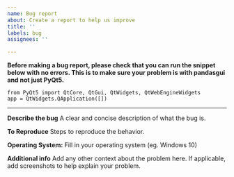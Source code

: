 ```yaml
---
name: Bug report
about: Create a report to help us improve
title: ''
labels: bug
assignees: ''

---
```


**Before making a bug report, please check that you can run the snippet below with no errors. This is to make sure your problem is with pandasgui and not just PyQt5.**
```
from PyQt5 import QtCore, QtGui, QtWidgets, QtWebEngineWidgets
app = QtWidgets.QApplication([])
```
---------------------------------------------------------------------------
**Describe the bug**
A clear and concise description of what the bug is.

**To Reproduce**
Steps to reproduce the behavior.

**Operating System:**
Fill in your operating system (eg. Windows 10)

**Additional info**
Add any other context about the problem here. If applicable, add screenshots to help explain your problem.
